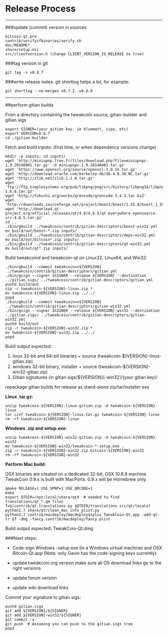 Release Process
====================

* * *

###update (commit) version in sources


	bitcoin-qt.pro
	contrib/verifysfbinaries/verify.sh
	doc/README*
	share/setup.nsi
	src/clientversion.h (change CLIENT_VERSION_IS_RELEASE to true)

###tag version in git

	git tag -s v0.8.7

###write release notes. git shortlog helps a lot, for example:

	git shortlog --no-merges v0.7.2..v0.8.0

* * *

##perform gitian builds

 From a directory containing the tweakcoin source, gitian-builder and gitian.sigs
  
	export SIGNER=(your gitian key, ie bluematt, sipa, etc)
	export VERSION=0.8.7
	cd ./gitian-builder

 Fetch and build inputs: (first time, or when dependency versions change)

	mkdir -p inputs; cd inputs/
	wget 'http://miniupnp.free.fr/files/download.php?file=miniupnpc-1.9.20140401.tar.gz' -O miniupnpc-1.9.20140401.tar.gz'
	wget 'https://www.openssl.org/source/openssl-1.0.1k.tar.gz'
	wget 'http://download.oracle.com/berkeley-db/db-4.8.30.NC.tar.gz'
	wget 'http://zlib.net/zlib-1.2.8.tar.gz'
	wget 'ftp://ftp.simplesystems.org/pub/libpng/png/src/history/libpng16/libpng-1.6.8.tar.gz'
	wget 'http://fukuchi.org/works/qrencode/qrencode-3.4.3.tar.bz2'
	wget 'http://downloads.sourceforge.net/project/boost/boost/1.55.0/boost_1_55_0.tar.bz2'
	wget 'http://download.qt-project.org/official_releases/qt/4.8/4.8.5/qt-everywhere-opensource-src-4.8.5.tar.gz'
	cd ..
	./bin/gbuild ../tweakcoin/contrib/gitian-descriptors/boost-win32.yml
	mv build/out/boost-*.zip inputs/
	./bin/gbuild ../tweakcoin/contrib/gitian-descriptors/deps-win32.yml
	mv build/out/bitcoin*.zip inputs/
	./bin/gbuild ../tweakcoin/contrib/gitian-descriptors/qt-win32.yml
	mv build/out/qt*.zip inputs/

 Build tweakcoind and tweakcoin-qt on Linux32, Linux64, and Win32:
  
	./bin/gbuild --commit tweakcoin=v${VERSION} ../tweakcoin/contrib/gitian-descriptors/gitian.yml
	./bin/gsign --signer $SIGNER --release ${VERSION} --destination ../gitian.sigs/ ../tweakcoin/contrib/gitian-descriptors/gitian.yml
	pushd build/out
	zip -r tweakcoin-${VERSION}-linux.zip *
	mv tweakcoin-${VERSION}-linux.zip ../../
	popd
	./bin/gbuild --commit tweakcoin=v${VERSION} ../tweakcoin/contrib/gitian-descriptors/gitian-win32.yml
	./bin/gsign --signer $SIGNER --release ${VERSION}-win32 --destination ../gitian.sigs/ ../tweakcoin/contrib/gitian-descriptors/gitian-win32.yml
	pushd build/out
	zip -r tweakcoin-${VERSION}-win32.zip *
	mv tweakcoin-${VERSION}-win32.zip ../../
	popd

  Build output expected:

  1. linux 32-bit and 64-bit binaries + source (tweakcoin-${VERSION}-linux-gitian.zip)
  2. windows 32-bit binary, installer + source (tweakcoin-${VERSION}-win32-gitian.zip)
  3. Gitian signatures (in gitian.sigs/${VERSION}[-win32]/(your gitian key)/

repackage gitian builds for release as stand-alone zip/tar/installer exe

**Linux .tar.gz:**

	unzip tweakcoin-${VERSION}-linux-gitian.zip -d tweakcoin-${VERSION}-linux
	tar czvf tweakcoin-${VERSION}-linux.tar.gz tweakcoin-${VERSION}-linux
	rm -rf tweakcoin-${VERSION}-linux

**Windows .zip and setup.exe:**

	unzip tweakcoin-${VERSION}-win32-gitian.zip -d tweakcoin-${VERSION}-win32
	mv tweakcoin-${VERSION}-win32/tweakcoin-*-setup.exe .
	zip -r tweakcoin-${VERSION}-win32.zip bitcoin-${VERSION}-win32
	rm -rf tweakcoin-${VERSION}-win32

**Perform Mac build:**

  OSX binaries are created on a dedicated 32-bit, OSX 10.6.8 machine.
  TweakCoin 0.8.x is built with MacPorts.  0.9.x will be Homebrew only.

	qmake RELEASE=1 USE_UPNP=1 USE_QRCODE=1
	make
	export QTDIR=/opt/local/share/qt4  # needed to find translations/qt_*.qm files
	T=$(contrib/qt_translations.py $QTDIR/translations src/qt/locale)
	python2.7 share/qt/clean_mac_info_plist.py
	python2.7 contrib/macdeploy/macdeployqtplus TweakCoin-Qt.app -add-qt-tr $T -dmg -fancy contrib/macdeploy/fancy.plist

 Build output expected: TweakCoin-Qt.dmg

###Next steps:

* Code-sign Windows -setup.exe (in a Windows virtual machine) and
  OSX Bitcoin-Qt.app (Note: only Gavin has the code-signing keys currently)

* update tweakcoin.org version
  make sure all OS download links go to the right versions

* update forum version

* update wiki download links

Commit your signature to gitian.sigs:

	pushd gitian.sigs
	git add ${VERSION}/${SIGNER}
	git add ${VERSION}-win32/${SIGNER}
	git commit -a
	git push  # Assuming you can push to the gitian.sigs tree
	popd

